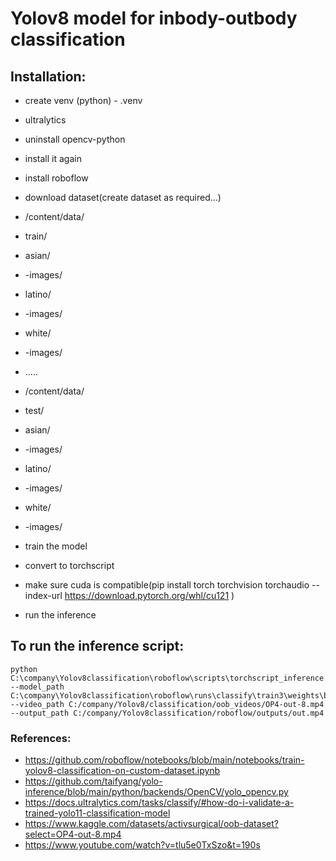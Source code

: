 # Yolov8 model for inbody-outbody classification


## Installation:
- create venv (python) - .venv
- ultralytics
- uninstall opencv-python
- install it again
- install roboflow
- download dataset(create dataset as required...)

- /content/data/

- train/
- asian/
- -images/
- latino/
- -images/
- white/
- -images/
- .....
- /content/data/

- test/
- asian/
- -images/
- latino/
- -images/
- white/
- -images/

- train the model
- convert to torchscript
- make sure cuda is compatible(pip install torch torchvision torchaudio --index-url https://download.pytorch.org/whl/cu121 )
- run the inference

## To run the inference script:
```
python C:\company\Yolov8classification\roboflow\scripts\torchscript_inference.py --model_path C:\company\Yolov8classification\roboflow\runs\classify\train3\weights\best.torchscript --video_path C:/company/Yolov8/classification/oob_videos/OP4-out-8.mp4 --output_path C:/company/Yolov8classification/roboflow/outputs/out.mp4

```

### References:

- https://github.com/roboflow/notebooks/blob/main/notebooks/train-yolov8-classification-on-custom-dataset.ipynb
- https://github.com/taifyang/yolo-inference/blob/main/python/backends/OpenCV/yolo_opencv.py
- https://docs.ultralytics.com/tasks/classify/#how-do-i-validate-a-trained-yolo11-classification-model
- https://www.kaggle.com/datasets/activsurgical/oob-dataset?select=OP4-out-8.mp4
- https://www.youtube.com/watch?v=tlu5e0TxSzo&t=190s
